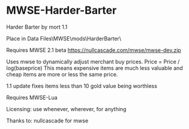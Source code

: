 # MWSE-Harder-Barter
Harder Barter
by mort
1.1

Place in Data Files\MWSE\mods\HarderBarter\

Requires MWSE 2.1 beta https://nullcascade.com/mwse/mwse-dev.zip

Uses mwse to dynamically adjust merchant buy prices.
Price = Price / log(baseprice)
This means expensive items are much less valuable and cheap items are more or less the same price.

1.1 update fixes items less than 10 gold value being worthless

Requires MWSE-Lua

Licensing: use whenever, wherever, for anything

Thanks to: nullcascade for mwse
